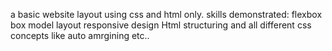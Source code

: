 a basic website layout using css and html only.
skills demonstrated:
flexbox
box model layout
responsive design
Html structuring
and all different css concepts like auto amrgining etc..
